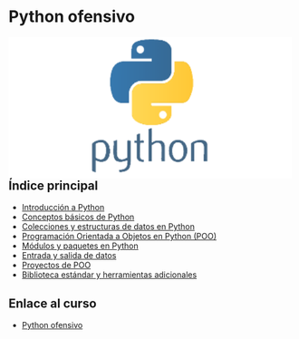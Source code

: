# Python ofensivo

<p align="center">
    <img src="images/LOGO.png"
    alt="Python logo"
    width="500"
    style="float: left; margin-right: 10px;">
</p>

## Índice principal

- [Introducción a Python](Introducción_a_Python.md)
- [Conceptos básicos de Python](Conceptos_básicos_de_Python.md)
- [Colecciones y estructuras de datos en Python](Colecciones_y_estructuras_de_datos_en_Python.md)
- [Programación Orientada a Objetos en Python (POO)](Programación_Orientada_a_Objetos_en_Python_(POO).md)
- [Módulos y paquetes en Python](Módulos_y_paquetes_en_Python.md)
- [Entrada y salida de datos](Entrada_y_salida_de_datos.md)
- [Proyectos de POO](Proyectos_de_POO.md)
- [Biblioteca estándar y herramientas adicionales](Biblioteca_estándar_y_herramientas_adicionales.md)

## Enlace al curso

- [Python ofensivo](https://hack4u.io/cursos/python-ofensivo/)
